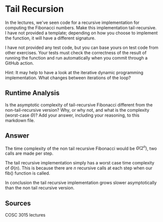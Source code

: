 # Tail Recursion

In the lectures, we've seen code for a recursive implementation for computing
the Fibonacci numbers. Make this implementation tail-recursive. I have not
provided a template; depending on how you choose to implement the function, it
will have a different signature.

I have not provided any test code, but you can base yours on test code from
other exercises. Your tests must check the correctness of the result of running
the function and run automatically when you commit through a GitHub action.

Hint: It may help to have a look at the iterative dynamic programming
implementation. What changes between iterations of the loop?

## Runtime Analysis

Is the asymptotic complexity of tail-recursive Fibonacci different from the
non-tail-recursive version? Why, or why not, and what is the complexity
(worst-case $\Theta$)? Add your answer, including your reasoning, to this
markdown file.

## Answer 

The time complexity of the non tail recursive Fibonacci would be $\Theta(2^n)$, two calls are made per step.

The tail recursive implementation simply has a worst case time complexity of $\Theta(n)$. This is because there are $n$ recursive calls at each step when our fib() function is called.

In conclusion the tail recursive implementation grows slower asymptotically than the non tail recursive version.

## Sources

COSC 3015 lectures
